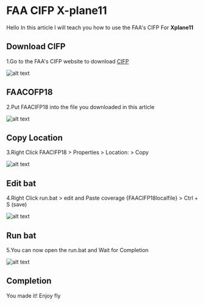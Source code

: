 # FAA CIFP X-plane11
Hello In this article I will teach you how to use the FAA's CIFP For **Xplane11**

## Download CIFP

1.Go to the FAA's CIFP website to download [CIFP](https://www.faa.gov/air_traffic/flight_info/aeronav/digital_products/cifp/download/)

![alt text](https://cdn.discordapp.com/attachments/783189981878943815/926918041713926154/Screenshot_2022-01-02_031901.jpg "CIFP download")

## FAACOFP18

2.Put FAACIFP18 into the file you downloaded in this article

![alt text](https://cdn.discordapp.com/attachments/783189981878943815/926919922217525268/unknown.png "File")

## Copy Location

3.Right Click FAACIFP18 > Properties > Location: > Copy

![alt text](https://cdn.discordapp.com/attachments/783189981878943815/926922096150458378/Screenshot_2022-01-02_033614.jpg "Copy")

## Edit bat

4.Right Click run.bat > edit and Paste coverage {FAACIFP18localfile} > Ctrl + S (save)

![alt text](https://cdn.discordapp.com/attachments/783189981878943815/926923552010174544/unknown.png "Edit")

## Run bat

5.You can now open the run.bat and Wait for Completion

![alt text](https://cdn.discordapp.com/attachments/783189981878943815/926925998971293776/Screenshot_2022-01-02_034736.jpg "Open bat")

## Completion

You made it! Enjoy fly
